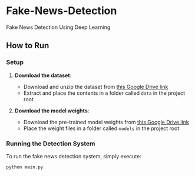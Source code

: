 # Fake-News-Detection

Fake News Detection Using Deep Learning

## How to Run

### Setup

1. **Download the dataset**:

    - Download and unzip the dataset from [this Google Drive link](https://drive.google.com/drive/folders/1wXKx4VZpOuVcnA3jPwuDikXNM1_2-jPs?usp=drive_link)
    - Extract and place the contents in a folder called `data` in the project root

2. **Download the model weights**:
    - Download the pre-trained model weights from [this Google Drive link](https://drive.google.com/drive/folders/1X0MYdQNpRe5uMX5liKnw7GOaERQQqPfF?usp=drive_link)
    - Place the weight files in a folder called `models` in the project root

### Running the Detection System

To run the fake news detection system, simply execute:

```bash
python main.py
```
